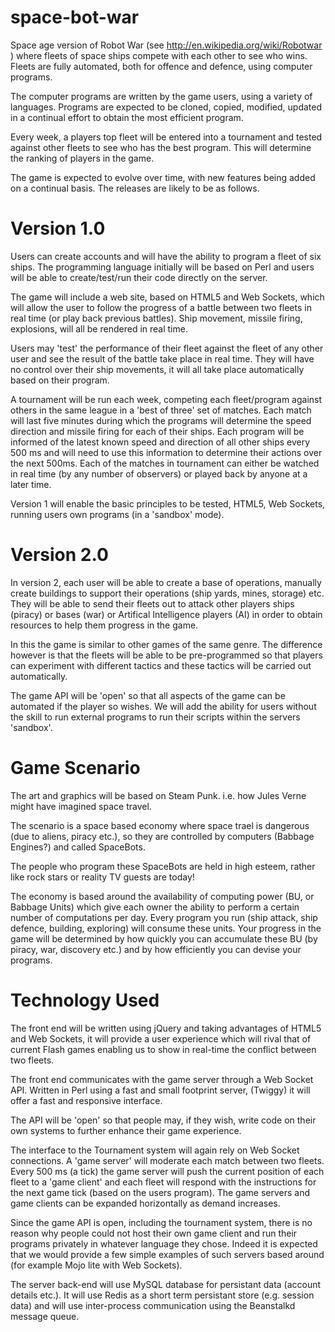 space-bot-war
=============

Space age version of Robot War (see http://en.wikipedia.org/wiki/Robotwar ) where fleets of space ships
compete with each other to see who wins. Fleets are fully automated, both for offence and defence, using
computer programs.

The computer programs are written by the game users, using a variety of languages. Programs are expected
to be cloned, copied, modified, updated in a continual effort to obtain the most efficient program.

Every week, a players top fleet will be entered into a tournament and tested against other fleets to see
who has the best program. This will determine the ranking of players in the game.

The game is expected to evolve over time, with new features being added on a continual basis. The releases
are likely to be as follows.

Version 1.0
===========

Users can create accounts and will have the ability to program a fleet of six ships. The programming language
initially will be based on Perl and users will be able to create/test/run their code directly on the server.

The game will include a web site, based on HTML5 and Web Sockets, which will allow the user to follow the
progress of a battle between two fleets in real time (or play back previous battles). Ship movement, missile
firing, explosions, will all be rendered in real time.

Users may 'test' the performance of their fleet against the fleet of any other user and see the result of the
battle take place in real time. They will have no control over their ship movements, it will all take place
automatically based on their program.

A tournament will be run each week, competing each fleet/program against others in the same league in a 'best
of three' set of matches. Each match will last five minutes during which the programs will determine the speed
direction and missile firing for each of their ships. Each program will be informed of the latest known speed
and direction of all other ships every 500 ms and will need to use this information to determine their actions
over the next 500ms. Each of the matches in tournament can either be watched in real time (by any number of
observers) or played back by anyone at a later time.

Version 1 will enable the basic principles to be tested, HTML5, Web Sockets, running users own programs (in a
'sandbox' mode).

Version 2.0
===========

In version 2, each user will be able to create a base of operations, manually create buildings to support 
their operations (ship yards, mines, storage) etc. They will be able to send their fleets out to attack
other players ships (piracy) or bases (war) or Artifical Intelligence players (AI) in order to obtain 
resources to help them progress in the game.

In this the game is similar to other games of the same genre. The difference however is that the fleets 
will be able to be pre-programmed so that players can experiment with different tactics and these tactics
will be carried out automatically.

The game API will be 'open' so that all aspects of the game can be automated if the player so wishes. We
will add the ability for users without the skill to run external programs to run their scripts within
the servers 'sandbox'.

Game Scenario
=============

The art and graphics will be based on Steam Punk. i.e. how Jules Verne might have imagined space travel.

The scenario is a space based economy where space trael is dangerous (due to aliens, piracy etc.), so they are
controlled by computers (Babbage Engines?) and called SpaceBots.

The people who program these SpaceBots are held in high esteem, rather like rock stars or reality TV
guests are today!

The economy is based around the availability of computing power (BU, or Babbage Units) which give each
owner the ability to perform a certain number of computations per day. Every program you run (ship attack,
ship defence, building, exploring) will consume these units. Your progress in the game will be determined
by how quickly you can accumulate these BU (by piracy, war, discovery etc.) and by how efficiently you
can devise your programs.

Technology Used
===============

The front end will be written using jQuery and taking advantages of HTML5 and Web Sockets, it will provide
a user experience which will rival that of current Flash games enabling us to show in real-time the conflict
between two fleets.

The front end communicates with the game server through a Web Socket API. Written in Perl using a fast and 
small footprint server, (Twiggy) it will offer a fast and responsive interface.

The API will be 'open' so that people may, if they wish, write code on their own systems to further enhance
their game experience.

The interface to the Tournament system will again rely on Web Socket connections. A 'game server' will moderate
each match between two fleets. Every 500 ms (a tick) the game server will push the current position of each fleet to
a 'game client' and each fleet will respond with the instructions for the next game tick (based on the users
program). The game servers and game clients can be expanded horizontally as demand increases.

Since the game API is open, including the tournament system, there is no reason why people could not host their
own game client and run their programs privately in whatever language they chose. Indeed it is expected that we
would provide a few simple examples of such servers based around (for example Mojo lite with Web Sockets).

The server back-end will use MySQL database for persistant data (account details etc.). It will use Redis as
a short term persistant store (e.g. session data) and will use inter-process communication using the Beanstalkd
message queue.

